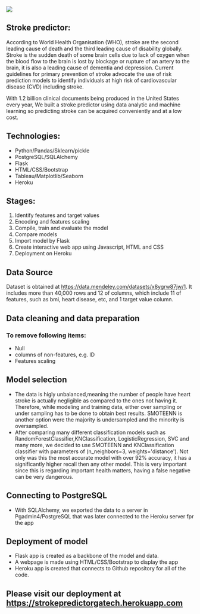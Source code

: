 <img src="https://user-images.githubusercontent.com/83081310/143724214-f9c48d84-96bd-45b9-9d79-ed9c18584fe8.png">

## Stroke predictor:
According to World Health Organisation (WHO), stroke are the second leading cause of death and the third leading cause of disability globally. Stroke is the sudden death of some brain cells due to lack of oxygen when the blood flow to the brain is lost by blockage or rupture of an artery to the brain, it is also a leading cause of dementia and depression. Current guidelines for primary prevention of stroke advocate the use of risk prediction models to identify individuals at high risk of cardiovascular disease (CVD) including stroke.

With 1.2 billion clinical documents being produced in the United States every year, We built a stroke predictor using data analytic and machine learning so predicting stroke can be acquired conveniently and at a low cost.

## Technologies: 
* Python/Pandas/Sklearn/pickle
* PostgreSQL/SQLAlchemy
* Flask
* HTML/CSS/Bootstrap
* Tableau/Matplotlib/Seaborn
* Heroku 

## Stages: 
1. Identify features and target values
2. Encoding and features scaling
3. Compile, train and evaluate the model
4. Compare models
5. Import model by Flask
6. Create interactive web app using Javascript, HTML and CSS
7. Deployment on Heroku

## Data Source
Dataset is obtained at https://data.mendeley.com/datasets/x8ygrw87jw/1. It includes more than 40,000 rows and 12 of columns, which include 11 of features, such as bmi, heart disease, etc, and 1 target value column. 

## Data cleaning and data preparation
### To remove following items:
* Null
* columns of non-features, e.g. ID
* Features scaling

## Model selection
* The data is higly unbalanced,meaning the number of people have heart stroke is actually negligible as compared to the ones not having it. Therefore, while modeling and training data, either over sampling or under sampling has to be done to obtain best results. SMOTEENN is another option were the majority is undersampled and the minority is oversampled.
* After comparing many different classification models such as RandomForestClassifier,KNClassification, LogisticRegression, SVC and many more, we decided to use SMOTEENN and KNClassification classifier with parameters of (n_neighbors=3, weights='distance'). Not only was this the most accurate model with over 92% accuracy, it has a significantly higher recall then any other model. This is very important since this is regarding important health matters, having a false negative can be very dangerous.


## Connecting to PostgreSQL
* With SQLAlchemy, we exported the data to a server in Pgadmin4/PostgreSQL that was later connected to the Heroku server fpr the app

## Deployment of model
* Flask app is created as a backbone of the model and data.
* A webpage is made using HTML/CSS/Bootstrap to display the app
* Heroku app is created that connects to Github repository for all of the code.

## Please visit our deployment at https://strokepredictorgatech.herokuapp.com
